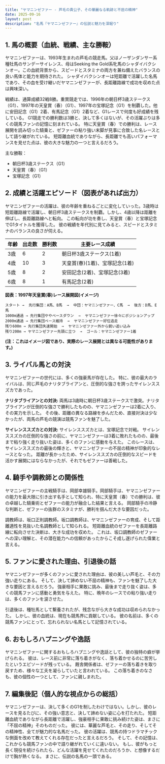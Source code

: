 ```yaml
---
title: "ヤマニンゼファー - 芦毛の貴公子、その華麗なる軌跡と不屈の精神"
date: 2025-09-16
layout: post
description: "名馬『ヤマニンゼファー』の伝説と魅力を深堀り"
---
```


## 1. 馬の概要（血統、戦績、主な勝鞍）

ヤマニンゼファーは、1993年生まれの芦毛の競走馬。父はノーザンダンサー系種牡馬のサンデーサイレンス、母はSeeking the Gold系牝馬のシャダイバクシンオー。この血統背景から、スピードとスタミナの両方を兼ね備えたバランスの良い馬体と能力を期待された。  シャダイバクシンオーは短距離で活躍した名馬であり、その血を受け継いだヤマニンゼファーが、長距離路線で成功を収めた点は興味深い。

戦績は、通算成績32戦8勝。重賞競走では、1996年の朝日杯3歳ステークス（G1）、1997年の天皇賞（春）（G1）、1997年の宝塚記念（G1）を制覇した。他に安田記念（G1）2着、有馬記念（G1）2着など、G1レースで何度も好成績を残している。  G1競走での勝利数は3勝と、決して多くはないが、その活躍ぶりは多くの競馬ファンの記憶に刻まれている。  特に天皇賞（春）での勝利は、レース展開を読み切った騎乗と、ゼファーの粘り強い末脚が見事に合致した名レースとして語り継がれている。  短距離血統でありながら、長距離でも高いパフォーマンスを見せた点は、彼の大きな魅力の一つと言えるだろう。

主な勝鞍：
* 朝日杯3歳ステークス（G1）
* 天皇賞（春）（G1）
* 宝塚記念（G1）


## 2. 成績と活躍エピソード（図表があれば出力）

ヤマニンゼファーの活躍は、彼の年齢を重ねるごとに変化していった。3歳時は短距離路線で活躍し、朝日杯3歳ステークスを制覇。しかし、4歳以降は距離を伸ばし、長距離路線へと転向。  この転向が功を奏し、天皇賞（春）と宝塚記念でG1タイトルを獲得した。  彼の戦績を年代別に見てみると、スピードとスタミナのバランスの良さが伺える。

| 年齢 | 出走数 | 勝利数 | 主要レース成績 |
|---|---|---|---|
| 3歳 | 6 | 2 | 朝日杯3歳ステークス(1着) |
| 4歳 | 10 | 3 | 天皇賞(春)(1着)、宝塚記念(1着) |
| 5歳 | 8 | 2 | 安田記念(2着)、宝塚記念(3着) |
| 6歳 | 8 | 1 | 有馬記念(2着) |


**図表：1997年天皇賞(春)レース展開図(イメージ)**

```
スタート →  先行集団：A馬、B馬  →  中団：ヤマニンゼファー、C馬  →  後方：D馬、E馬
1000m通過 → 先行集団ややペースダウン  →  ヤマニンゼファー徐々にポジションアップ
2000m通過 → 先行集団ペース維持  →  ヤマニンゼファー好位追走
残り600m → 先行集団失速開始  →  ヤマニンゼファー外から鋭い追い込み
残り200m → ヤマニンゼファー先頭に立つ  →  ゴール：ヤマニンゼファー1着
```

**(注：これはイメージ図であり、実際のレース展開とは異なる可能性があります。)**


## 3. ライバル馬との対決

ヤマニンゼファーの世代には、多くの強豪馬が存在した。  特に、彼の最大のライバルは、同じ芦毛のナリタブライアンと、圧倒的な強さを誇ったサイレンススズカであった。

**ナリタブライアンとの対決:**  両馬は3歳時に朝日杯3歳ステークスで激突。ナリタブライアンが圧倒的な強さで勝利したものの、ヤマニンゼファーは2着に入り、その実力を示した。  その後、距離の異なる路線を歩んだため、直接対決は少なかったが、両馬の芦毛の競演は競馬ファンを魅了した。

**サイレンススズカとの対決:**  サイレンススズカとは、宝塚記念で対戦。  サイレンススズカの圧倒的な強さの前に、ヤマニンゼファーは3着に敗れたものの、最後まで粘り強く走り抜いた姿は、多くのファンに感動を与えた。  このレースは、サイレンススズカの最後の輝きと、ヤマニンゼファーの不屈の精神が印象的なレースとなった。  距離が長かったため、サイレンススズカの圧倒的なスピードを活かす展開にはならなかったが、それでもゼファーは善戦した。


## 4. 騎手や調教師との関係性

ヤマニンゼファーの主戦騎手は、岡部幸雄騎手。岡部騎手は、ヤマニンゼファーの能力を最大限に引き出す名手として知られ、特に天皇賞（春）での勝利は、彼の卓越した騎乗術とゼファーの能力が融合した結果と言える。  岡部騎手の冷静な判断と、ゼファーの抜群のスタミナが、勝利を掴んだ大きな要因だった。

調教師は、坂口正則調教師。坂口調教師は、ヤマニンゼファーの育成、そして距離適性を見抜いた名調教師として知られる。  短距離血統のゼファーを長距離路線に転向させた決断は、大きな成功を収めた。  これは、坂口調教師のゼファーへの深い理解と、その潜在能力への信頼があったからこそ成し遂げられた偉業と言える。


## 5. ファンに愛された理由、引退後の話

ヤマニンゼファーが多くのファンに愛された理由は、彼の美しい芦毛と、その力強い走りにある。  そして、決して諦めない不屈の精神も、ファンを魅了した大きな要因と言えるだろう。  強豪相手に果敢に挑み、最後まで走り抜く姿は、多くの競馬ファンに感動と勇気を与えた。  特に、晩年のレースでの粘り強い走りは、多くのファンを涙させた。

引退後は、種牡馬として繋養されたが、残念ながら大きな成功は収められなかった。  しかし、彼の血統は、現在も競馬界に貢献している。  彼の名前は、多くの競馬ファンにとって、忘れられない名馬として記憶されている。


## 6. おもしろハプニングや逸話

ヤマニンゼファーに関するおもしろハプニングや逸話として、彼の独特の癖が挙げられる。  彼は、レース前に非常に落ち着きがなく、落ち着かせるのに苦労したというエピソードが残っている。  厩舎関係者は、ゼファーの落ち着きを取り戻すため、様々な工夫を凝らしていたと言われている。  この落ち着きのなさも、彼の個性の一つとして、ファンに親しまれた。


## 7. 編集後記（個人的な視点からの総括）

ヤマニンゼファーは、決して多くのG1を制したわけではない。しかし、彼のレースを見るたびに、その強い意志と、決して諦めない姿に心を打たれた。  短距離血統でありながら長距離で活躍し、強豪相手に果敢に挑み続けた姿は、まさに「不屈の精神」そのものだった。  彼には、華麗な芦毛と、その走り、そしてその精神性、全てが魅力的な名馬だった。  彼の活躍は、競馬の持つドラマチックな側面を改めて教えてくれる存在だったと言えるだろう。  そして、その記憶は、これからも競馬ファンの中で語り継がれていくに違いない。  もし、彼がもっと長く現役を続けられたら、どんな活躍を見せてくれたのだろうか、と想像するだけで胸が熱くなる。  まさに、伝説の名馬の一頭である。
